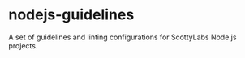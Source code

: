 # nodejs-guidelines
A set of guidelines and linting configurations for ScottyLabs Node.js projects.
